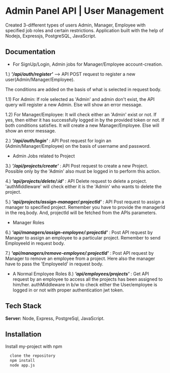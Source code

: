 
# Admin Panel API | User Management

Created 3-different types of users Admin, Manager, Employee with specified job roles and certain restrictions.
Application built with the help of Nodejs, Expressjs, PostgreSQL, JavaScript.
 

## Documentation

- For SignUp/Login, Admin jobs for Manager/Employee account-creation.


1.) ***'/api/auth/register'*** --> API POST request to register a new user(Admin/Manager/Employee). 

The conditions are added on the basis of what is selected in request body.

1.1) For Admin: If role selected as 'Admin' and admin don't exist, the API query will register a new Admin. Else will show an error message. 

1.2) For Manager/Employee: It will check either an 'Admin' exist or not. If yes, then either it has successfully logged in by the provided token or not. If both conditions satisfies. It will create a new Manager/Employee. Else will show an error message. 


2.) ***'/api/auth/login'*** : API Post request for login an (Admin/Manager/Employee) on the basis of username and password.


- Admin Jobs related to Project

3.) ***'/api/projects/create'***  : API Post request to create a new Project. Possible only by the 'Admin' also must be logged in to perform this action.

4.) ***'api/projects/delete/:id'*** : API Delete request to delete a project. 'authMiddleware' will check either it is the 'Admin' who wants to delete the project.

5.) ***'api/projects/assign-manager/:projectId'*** : API Post request to assign a manager to specified project. Remember you have to provide the managerId in the req.body. And, projectId will be fetched from the APIs parameters. 

- Manager Roles 

6.) ***'api/managers/assign-employee/:projectId'*** : Post API request by Manager to assign an employee to a particular project. Remember to send EmployeeId in request body.

7.) ***'api/managers/remove-employee/:projectId'*** : Post API request by Manager to remove an employee from a project. Here also the manager have to pass the 'EmployeeId' in request body.


- A Normal Employee Roles 
8.) ***'api/employees/projects'*** : Get API request by an employee to access all the projects has been assigned to him/her. 
authMiddleware in b/w to check either the User/employee is logged in or not with proper authentication jwt token. 


## Tech Stack


**Server:** Node, Express, PostgreSql, JavaScript.


## Installation

Install my-project with npm

```bash
  clone the repository
  npm install
  node app.js
```
    